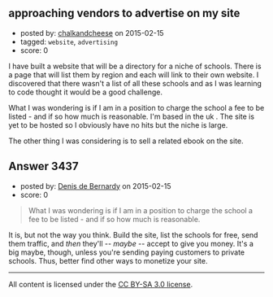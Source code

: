 ## approaching vendors to advertise on my site

- posted by: [chalkandcheese](https://stackexchange.com/users/5788567/chalkandcheese) on 2015-02-15
- tagged: `website`, `advertising`
- score: 0

I have built a website that will be a directory for a niche of schools. There is a page that will list them by region and each will link to their own website. 
I discovered that there wasn't a list of all these schools and as I was learning to code thought it would be a good challenge. 

What I was wondering is if I am in a position to charge the school a fee to be listed - and if so how much is reasonable. I'm based in the uk . 
The site is yet to be hosted so I obviously have no hits but the niche is large. 

The other thing I was considering is to sell a related ebook on the site. 


## Answer 3437

- posted by: [Denis de Bernardy](https://stackexchange.com/users/182468/denis-de-bernardy) on 2015-02-15
- score: 0

> What I was wondering is if I am in a position to charge the school a fee to be listed - and if so how much is reasonable. 

It is, but not the way you think. Build the site, list the schools for free, send them traffic, and *then* they'll -- *maybe* -- accept to give you money. It's a big maybe, though, unless you're sending paying customers to private schools. Thus, better find other ways to monetize your site.



---

All content is licensed under the [CC BY-SA 3.0 license](https://creativecommons.org/licenses/by-sa/3.0/).
